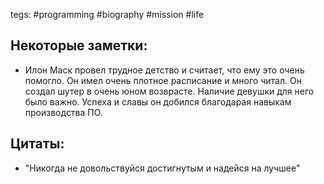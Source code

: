 tegs: #programming #biography #mission #life

## Некоторые заметки:
- Илон Маск провел трудное детство и считает, что ему это очень помогло. Он имел очень плотное расписание и много читал. Он создал шутер в очень юном возврасте. Наличие девушки для него было важно. Успеха и славы он добился благодарая навыкам производства ПО.

## Цитаты:
- "Никогда не довольствуйся достигнутым и надейся на лучшее"